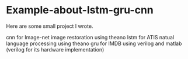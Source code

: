 # Example-about-lstm-gru-cnn

Here are some small project I wrote.

cnn for Image-net image restoration using theano 
lstm for ATIS natual language processing using theano
gru for IMDB using verilog and matlab (verilog for its hardware implementation)

